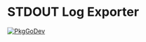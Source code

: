 # STDOUT Log Exporter

[![PkgGoDev](https://pkg.go.dev/badge/go.opentelemetry.io/otel/exporters/stdout/stdoutlog)](https://pkg.go.dev/go.opentelemetry.io/otel/exporters/stdout/stdoutlog)
